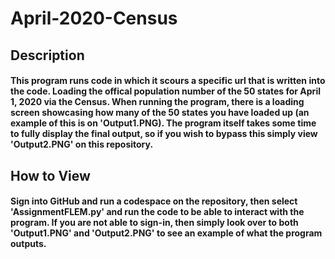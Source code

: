 # April-2020-Census
## Description
#### This program runs code in which it scours a specific url that is written into the code. Loading the offical population number of the 50 states for April 1, 2020 via the Census. When running the program, there is a loading screen showcasing how many of the 50 states you have loaded up (an example of this is on 'Output1.PNG). The program itself takes some time to fully display the final output, so if you wish to bypass this simply view 'Output2.PNG' on this repository. 
## How to View
#### Sign into GitHub and run a codespace on the repository, then select 'AssignmentFLEM.py' and run the code to be able to interact with the program. If you are not able to sign-in, then simply look over to both 'Output1.PNG' and 'Output2.PNG' to see an example of what the program outputs. 
